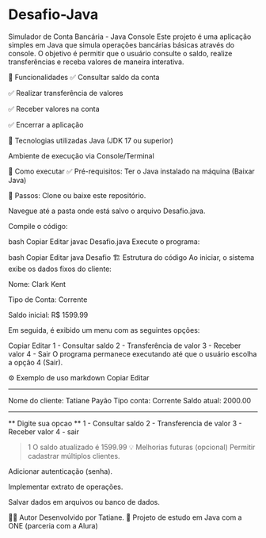 # Desafio-Java

Simulador de Conta Bancária - Java Console
Este projeto é uma aplicação simples em Java que simula operações bancárias básicas através do console. O objetivo é permitir que o usuário consulte o saldo, realize transferências e receba valores de maneira interativa.

🚀 Funcionalidades
✅ Consultar saldo da conta

✅ Realizar transferência de valores

✅ Receber valores na conta

✅ Encerrar a aplicação

🧠 Tecnologias utilizadas
Java (JDK 17 ou superior)

Ambiente de execução via Console/Terminal

🎯 Como executar
✅ Pré-requisitos:
Ter o Java instalado na máquina (Baixar Java)

🔧 Passos:
Clone ou baixe este repositório.

Navegue até a pasta onde está salvo o arquivo Desafio.java.

Compile o código:

bash
Copiar
Editar
javac Desafio.java
Execute o programa:

bash
Copiar
Editar
java Desafio
🏗️ Estrutura do código
Ao iniciar, o sistema exibe os dados fixos do cliente:

Nome: Clark Kent

Tipo de Conta: Corrente

Saldo inicial: R$ 1599.99

Em seguida, é exibido um menu com as seguintes opções:

Copiar
Editar
1 - Consultar saldo
2 - Transferência de valor
3 - Receber valor
4 - Sair
O programa permanece executando até que o usuário escolha a opção 4 (Sair).

⚙️ Exemplo de uso
markdown
Copiar
Editar
**********************

Nome do cliente: Tatiane Payão
Tipo conta: Corrente
Saldo atual: 2000.00

**********************

** Digite sua opcao **
1 - Consultar saldo
2 - Transferencia de valor
3 - Receber valor
4 - sair

> 1
O saldo atualizado é 1599.99
💡 Melhorias futuras (opcional)
Permitir cadastrar múltiplos clientes.

Adicionar autenticação (senha).

Implementar extrato de operações.

Salvar dados em arquivos ou banco de dados.

🧑‍💻 Autor
Desenvolvido por Tatiane.
🚀 Projeto de estudo em Java com a ONE (parceria com a Alura)
